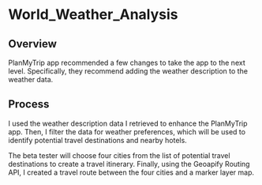 # World_Weather_Analysis
## Overview

PlanMyTrip app recommended a few changes to take the app to the next level. Specifically, they recommend adding the weather description to the weather data.

## Process

I used the weather description data I retrieved to enhance the PlanMyTrip app. Then, I filter the data for weather preferences, which will be used to identify potential travel destinations and nearby hotels. 

The beta tester will choose four cities from the list of potential travel destinations to create a travel itinerary. Finally, using the Geoapify Routing API, I created a travel route between the four cities and a marker layer map.

